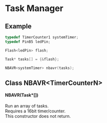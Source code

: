 # Task Manager
## Example
```c++
typedef TimerCounter1 systemTimer;
typedef PinB5 ledPin;

Flash<ledPin> flash;

Task* tasks[] = {&flash};

NBAVR<systemTimer> nbavr(tasks);
```
## Class NBAVR\<TimerCounterN\>
#### NBAVR(Task\*[])
Run an array of tasks.<br>
Requires a 16bit timer/counter.<br>
This constructor does not return.
